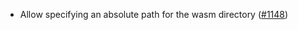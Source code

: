 - Allow specifying an absolute path for the wasm directory
  ([#1148](https://github.com/anoma/anoma/issues/1148))